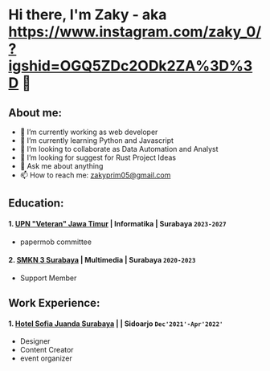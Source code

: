 # Hi there, I'm Zaky - aka https://www.instagram.com/zaky_0/?igshid=OGQ5ZDc2ODk2ZA%3D%3D 👋
## About me:
- 🔭 I’m currently working as web developer
- 🌱 I’m currently learning Python and Javascript
- 👯 I’m looking to collaborate as Data Automation and Analyst
- 🤔 I’m looking for suggest for Rust Project Ideas
- 💬 Ask me about anything
- 📫 How to reach me: zakyprim05@gmail.com

## Education:

#### 1. [UPN "Veteran" Jawa Timur](https://www.upnjatim.ac.id/) | Informatika | Surabaya `2023-2027`
   - papermob committee
 #### 2. [SMKN 3 Surabaya](https://smkn3-sby.sch.id/) | Multimedia | Surabaya `2020-2023`
   - Support Member
## Work Experience:
#### 1. [Hotel Sofia Juanda Surabaya](https://www.hotelsofiajuanda.com/) |  | Sidoarjo `Dec'2021'-Apr'2022'`
   - Designer
   - Content Creator
   - event organizer

